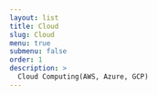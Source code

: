 ```yaml
---
layout: list
title: Cloud
slug: Cloud
menu: true
submenu: false
order: 1
description: >
  Cloud Computing(AWS, Azure, GCP)  
---
```

